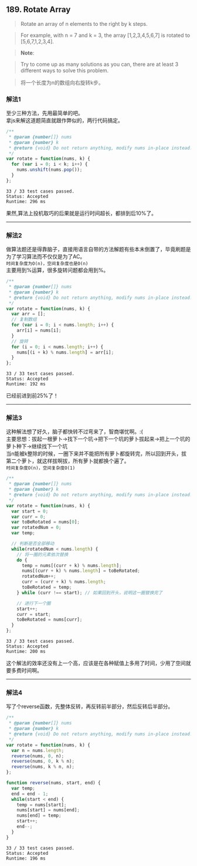 ## 189. Rotate Array
> Rotate an array of n elements to the right by k steps.

> For example, with n = 7 and k = 3, the array [1,2,3,4,5,6,7] is rotated to [5,6,7,1,2,3,4].

> **Note**:

> Try to come up as many solutions as you can, there are at least 3 different ways to solve this problem.

> 将一个长度为n的数组向右旋转k步。

### 解法1
至少三种方法，先用最简单的吧。  
拿js来解这道题简直就跟作弊似的，两行代码搞定。
```js
/**
 * @param {number[]} nums
 * @param {number} k
 * @return {void} Do not return anything, modify nums in-place instead.
 */
var rotate = function(nums, k) {
  for (var i = 0; i < k; i++) {
    nums.unshift(nums.pop());
  }
};
```
```
33 / 33 test cases passed.
Status: Accepted
Runtime: 296 ms
```
果然,算法上投机取巧的后果就是运行时间超长，都排到后10%了。

---

### 解法2
做算法题还是得靠脑子，直接用语言自带的方法解题有些本末倒置了，毕竟刷题是为了学习算法而不仅仅是为了AC。  
`时间复杂度为O(n)，空间复杂度也是O(n)`  
主要用到%运算，很多旋转问题都会用到%。
```js
/**
 * @param {number[]} nums
 * @param {number} k
 * @return {void} Do not return anything, modify nums in-place instead.
 */
var rotate = function(nums, k) {
  var arr = [];
  // 复制数组
  for (var i = 0; i < nums.length; i++) {
    arr[i] = nums[i];
  }
  // 旋转
  for (i = 0; i < nums.length; i++) {
    nums[(i + k) % nums.length] = arr[i];
  }
};
```
```
33 / 33 test cases passed.
Status: Accepted
Runtime: 192 ms
```
已经前进到前25%了！

---

### 解法3
这种解法想了好久，脑子都快转不过弯来了，智商堪忧啊。:(  
主要思想：拔起一根萝卜->找下一个坑->把下一个坑的萝卜拔起来->把上一个坑的萝卜种下->继续找下一个坑  
当n能被k整除的时候，一圈下来并不能把所有萝卜都旋转完，所以回到开头，拔第二个萝卜，就这样拔啊拔，所有萝卜就都换个遍了。  
`时间复杂度O(n)，空间复杂度O(1)`  
```js
/**
 * @param {number[]} nums
 * @param {number} k
 * @return {void} Do not return anything, modify nums in-place instead.
 */
var rotate = function(nums, k) {
  var start = 0;
  var curr = 0;
  var toBeRotated = nums[0];
  var rotatedNum = 0;
  var temp;

  // 判断是否全部移动
  while(rotatedNum < nums.length) {
    // 将一圈的元素依次替换
    do {
      temp = nums[(curr + k) % nums.length];
      nums[(curr + k) % nums.length] = toBeRotated;
      rotatedNum++;
      curr = (curr + k) % nums.length;
      toBeRotated = temp;
    } while (curr !== start); // 如果回到开头，说明这一圈替换完了

    // 进行下一个圈
    start++;
    curr = start;
    toBeRotated = nums[curr];
  }
};
```
```
33 / 33 test cases passed.
Status: Accepted
Runtime: 200 ms
```
这个解法的效率还没有上一个高，应该是在各种赋值上多用了时间，少用了空间就要多费时间啊。

---

### 解法4
写了个reverse函数，先整体反转，再反转前半部分，然后反转后半部分。
```js
/**
 * @param {number[]} nums
 * @param {number} k
 * @return {void} Do not return anything, modify nums in-place instead.
 */
var rotate = function(nums, k) {
  var n = nums.length;
  reverse(nums, 0, n);
  reverse(nums, 0, k % n);
  reverse(nums, k % n, n);
};

function reverse(nums, start, end) {
  var temp;
  end = end - 1;
  while(start < end) {
    temp = nums[start];
    nums[start] = nums[end];
    nums[end] = temp;
    start++;
    end--;
  }
}
```
```
33 / 33 test cases passed.
Status: Accepted
Runtime: 196 ms
```
